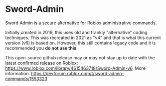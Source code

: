# Sword-Admin
Sword Admin is a secure alternative for Roblox administrative commands.

Initially created in 2019, this uses old and frankly "alternative" coding techniques. This was recreated in 2021 as "v4" and that is what this current version (v6) is based on. However, this still contains legacy code and it is recommended you **do not use this**.

This open-source github release may or may not stay up to date with the latest confirmed release on Roblox: https://www.roblox.com/library/4615463718/Sword-Admin-v6.
More information: https://devforum.roblox.com/t/sword-admin-commands/1553323
